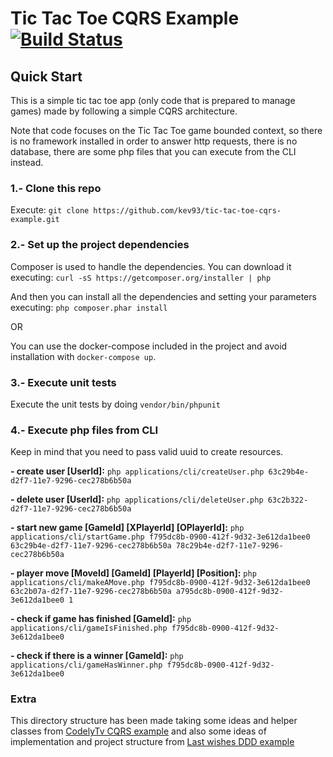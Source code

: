 # Tic Tac Toe CQRS Example [![Build Status](https://travis-ci.org/kev93/tic-tac-toe-cqrs-example.svg?branch=master)](https://travis-ci.org/kev93/tic-tac-toe-cqrs-example)

## Quick Start
This is a simple tic tac toe app (only code that is prepared to manage games) made by following a simple CQRS architecture.

Note that code focuses on the Tic Tac Toe game bounded context, so there is no framework installed 
in order to answer http requests, there is no database, there are some php files that you can execute from the CLI instead.

### 1.- Clone this repo
Execute: `git clone https://github.com/kev93/tic-tac-toe-cqrs-example.git`

### 2.- Set up the project dependencies
Composer is used to handle the dependencies. You can download it executing:
`curl -sS https://getcomposer.org/installer | php`

And then you can install all the dependencies and setting your parameters executing:
`php composer.phar install`

OR

You can use the docker-compose included in the project and avoid installation with `docker-compose up`.

### 3.- Execute unit tests
Execute the unit tests by doing `vendor/bin/phpunit`

### 4.- Execute php files from CLI
Keep in mind that you need to pass valid uuid to create resources.

**- create user [UserId]:** `php applications/cli/createUser.php 63c29b4e-d2f7-11e7-9296-cec278b6b50a` 
 
**- delete user [UserId]:**  `php applications/cli/deleteUser.php 63c2b322-d2f7-11e7-9296-cec278b6b50a`
 
**- start new game [GameId] [XPlayerId] [OPlayerId]:** `php applications/cli/startGame.php f795dc8b-0900-412f-9d32-3e612da1bee0 63c29b4e-d2f7-11e7-9296-cec278b6b50a 78c29b4e-d2f7-11e7-9296-cec278b6b50a`
 
**- player move [MoveId] [GameId] [PlayerId] [Position]:** `php applications/cli/makeAMove.php f795dc8b-0900-412f-9d32-3e612da1bee0 63c2b07a-d2f7-11e7-9296-cec278b6b50a a795dc8b-0900-412f-9d32-3e612da1bee0 1`
 
**- check if game has finished [GameId]:** `php applications/cli/gameIsFinished.php f795dc8b-0900-412f-9d32-3e612da1bee0`
 
**- check if there is a winner [GameId]:** `php applications/cli/gameHasWinner.php f795dc8b-0900-412f-9d32-3e612da1bee0`

### Extra
This directory structure has been made taking some ideas and helper classes from [CodelyTv CQRS example](https://github.com/CodelyTV/cqrs-ddd-php-example)
and also some ideas of implementation and project structure from [Last wishes DDD example](https://github.com/dddinphp/last-wishes)
